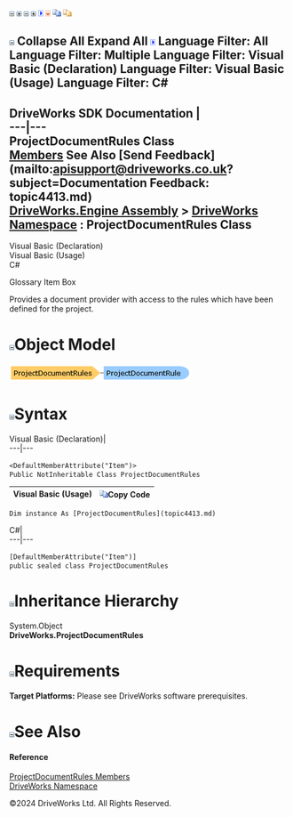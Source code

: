 ![](dotnetimages/collapse.gif) ![](dotnetimages/expand.gif) ![](dotnetimages/collapse.gif) ![](dotnetimages/expand.gif) ![](dotnetimages/drpdown.gif) ![](dotnetimages/drpdown_orange.gif) ![](dotnetimages/copycode.gif) ![](dotnetimages/copycodeHighlight.gif)

![](dotnetimages/collapse.gif) Collapse All Expand All ![](dotnetimages/drpdown.gif) Language Filter: All  Language Filter: Multiple  Language Filter: Visual Basic (Declaration) Language Filter: Visual Basic (Usage) Language Filter: C#  
---  
DriveWorks SDK Documentation  |   
---|---  
ProjectDocumentRules Class   
[Members](topic4414.md) See Also [Send Feedback](mailto:apisupport@driveworks.co.uk?subject=Documentation Feedback: topic4413.md)  
[DriveWorks.Engine Assembly](topic2156.md) > [DriveWorks Namespace](topic2159.md) : ProjectDocumentRules Class  
---  
  
Visual Basic (Declaration)    
Visual Basic (Usage)    
C# 

Glossary Item Box

Provides a document provider with access to the rules which have been defined for the project. 

# ![](dotnetimages/collapse.gif)Object Model

![](dotnetdiagramimages/image209.png)

# ![](dotnetimages/collapse.gif)Syntax

Visual Basic (Declaration)|   
---|---  
      
    
    <DefaultMemberAttribute("Item")>
    Public NotInheritable Class ProjectDocumentRules   
  
Visual Basic (Usage)| ![](dotnetimages/copycode.gif)Copy Code  
---|---  
      
    
    Dim instance As [ProjectDocumentRules](topic4413.md)  
  
C#|   
---|---  
      
    
    [DefaultMemberAttribute("Item")]
    public sealed class ProjectDocumentRules   
  
# ![](dotnetimages/collapse.gif)Inheritance Hierarchy

System.Object  
**DriveWorks.ProjectDocumentRules**  


# ![](dotnetimages/collapse.gif)Requirements

**Target Platforms:** Please see DriveWorks software prerequisites.

# ![](dotnetimages/collapse.gif)See Also

#### Reference

[ProjectDocumentRules Members](topic4414.md)   
[DriveWorks Namespace](topic2159.md)

©2024 DriveWorks Ltd. All Rights Reserved.
